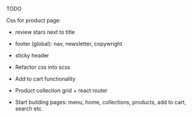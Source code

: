 TODO

Css for product page:
- review stars next to title
- footer (global): nav, newsletter, copywright
- sticky header

- Refactor css into scss
- Add to cart functionality
- Product collection grid + react router
- Start building pages: menu, home, collections, products, add to cart, search etc.
